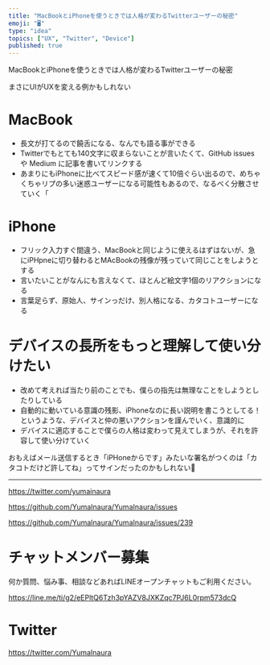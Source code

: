 ```yaml
---
title: "MacBookとiPhoneを使うときでは人格が変わるTwitterユーザーの秘密"
emoji: "🖥"
type: "idea"
topics: ["UX", "Twitter", "Device"]
published: true
---
```


MacBookとiPhoneを使うときでは人格が変わるTwitterユーザーの秘密

まさにUIがUXを変える例かもしれない

# MacBook

- 長文が打てるので饒舌になる、なんでも語る事ができる
- Twitterでもとても140文字に収まらないことが言いたくて、GitHub issues や Medium に記事を書いてリンクする
- あまりにもiPhoneに比べてスピード感が速くて10倍ぐらい出るので、めちゃくちゃリプの多い迷惑ユーザーになる可能性もあるので、なるべく分散させていく「

# iPhone

- フリック入力すぐ間違う、MacBookと同じように使えるはずはないが、急にiPHpneに切り替わるとMAcBookの残像が残っていて同じことをしようとする
- 言いたいことがなんにも言えなくて、ほとんど絵文字1個のリアクションになる
- 言葉足らず、原始人、サインっだけ、別人格になる、カタコトユーザーになる

# デバイスの長所をもっと理解して使い分けたい

- 改めて考えれば当たり前のことでも、僕らの指先は無理なことをしようとしたりしている
- 自動的に動いている意識の残影、iPhoneなのに長い説明を書こうとしてる！というような、デバイスと仲の悪いアクションを謹んでいく、意識的に
- デバイスに適応することで僕らの人格は変わって見えてしまうが、それを許容して使い分けていく

おもえばメール送信するとき「iPHoneからです」みたいな署名がつくのは「カタコトだけど許してね」ってサインだったのかもしれない🤔


---

https://twitter.com/yumainaura

https://github.com/YumaInaura/YumaInaura/issues

https://github.com/YumaInaura/YumaInaura/issues/239











<!-- Update From Qiita API -->

# チャットメンバー募集


何か質問、悩み事、相談などあればLINEオープンチャットもご利用ください。

https://line.me/ti/g2/eEPltQ6Tzh3pYAZV8JXKZqc7PJ6L0rpm573dcQ





# Twitter


https://twitter.com/YumaInaura


<!-- Update From Qiita API -->


